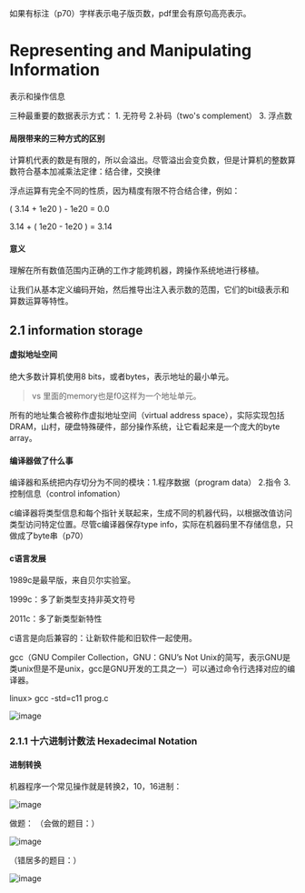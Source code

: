 如果有标注（p70）字样表示电子版页数，pdf里会有原句高亮表示。
# Representing and Manipulating Information 
表示和操作信息

三种最重要的数据表示方式： 1. 无符号  2.补码（two's complement） 3. 浮点数

#### 局限带来的三种方式的区别
计算机代表的数是有限的，所以会溢出。尽管溢出会变负数，但是计算机的整数算数符合基本加减乘法定律：结合律，交换律

浮点运算有完全不同的性质，因为精度有限不符合结合律，例如：

(  3.14 + 1e20 ) - 1e20 = 0.0

3.14 + (  1e20 - 1e20  ) = 3.14

#### 意义
理解在所有数值范围内正确的工作才能跨机器，跨操作系统地进行移植。

让我们从基本定义编码开始，然后推导出注入表示数的范围，它们的bit级表示和算数运算等特性。

## 2.1 information storage
#### 虚拟地址空间
绝大多数计算机使用8 bits，或者bytes，表示地址的最小单元。
> vs 里面的memory也是f0这样为一个地址单元。

所有的地址集合被称作虚拟地址空间（virtual address space），实际实现包括DRAM，山村，硬盘特殊硬件，部分操作系统，让它看起来是一个庞大的byte array。

#### 编译器做了什么事
编译器和系统把内存切分为不同的模块：1.程序数据（program data） 2.指令 3.控制信息（control infomation）

c编译器将类型信息和每个指针关联起来，生成不同的机器代码，以根据改值访问类型访问特定位置。尽管c编译器保存type info，实际在机器码里不存储信息，只做成了byte串（p70）

#### c语言发展
1989c是最早版，来自贝尔实验室。

1999c：多了新类型支持非英文符号

2011c：多了新类型新特性

c语言是向后兼容的：让新软件能和旧软件一起使用。

gcc（GNU Compiler Collection，GNU：GNU’s Not Unix的简写，表示GNU是类unix但是不是unix，gcc是GNU开发的工具之一）可以通过命令行选择对应的编译器。

linux> gcc -std=c11 prog.c

![image](https://user-images.githubusercontent.com/47411365/149633359-3cf963cf-ef6d-49c1-bc43-e1457abcedc3.png)

### 2.1.1 十六进制计数法 Hexadecimal Notation

#### 进制转换
机器程序一个常见操作就是转换2，10，16进制：

![image](https://user-images.githubusercontent.com/47411365/149633421-1c5fc87f-bfd2-47c9-acf4-e116e9ab5c73.png)

做题：
（会做的题目：）

![image](https://user-images.githubusercontent.com/47411365/149633447-fe009422-b72d-4a7a-8333-6b03bcf58709.png)

（错居多的题目：）

![image](https://user-images.githubusercontent.com/47411365/149633452-10eed092-8e96-48fd-9eb9-b648baa1167a.png)




